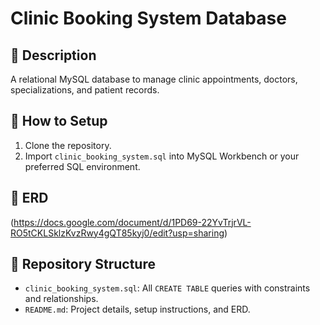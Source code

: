 # Clinic Booking System Database

## 📝 Description

A relational MySQL database to manage clinic appointments, doctors, specializations, and patient records.

## 🚀 How to Setup

1. Clone the repository.
2. Import `clinic_booking_system.sql` into MySQL Workbench or your preferred SQL environment.

## 🔗 ERD

(https://docs.google.com/document/d/1PD69-22YvTrjrVL-RO5tCKLSklzKvzRwy4gQT85kyj0/edit?usp=sharing)

## 📂 Repository Structure

- `clinic_booking_system.sql`: All `CREATE TABLE` queries with constraints and relationships.
- `README.md`: Project details, setup instructions, and ERD.
